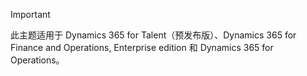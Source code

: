 > [!IMPORTANT]
> 此主题适用于 Dynamics 365 for Talent（预发布版）、Dynamics 365 for Finance and Operations, Enterprise edition 和 Dynamics 365 for Operations。 
